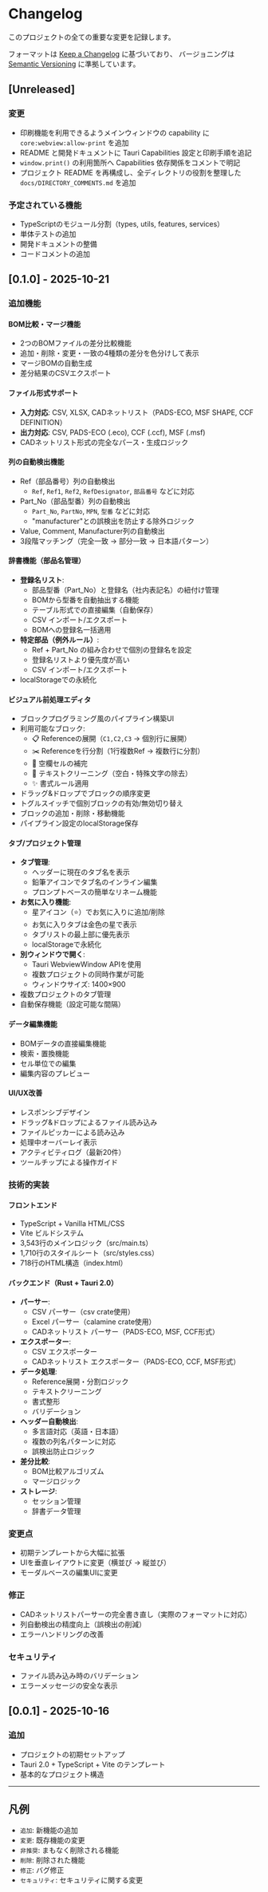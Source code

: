 # Changelog

このプロジェクトの全ての重要な変更を記録します。

フォーマットは [Keep a Changelog](https://keepachangelog.com/ja/1.0.0/) に基づいており、
バージョニングは [Semantic Versioning](https://semver.org/lang/ja/) に準拠しています。

## [Unreleased]

### 変更
- 印刷機能を利用できるようメインウィンドウの capability に `core:webview:allow-print` を追加
- README と開発ドキュメントに Tauri Capabilities 設定と印刷手順を追記
- `window.print()` の利用箇所へ Capabilities 依存関係をコメントで明記
- プロジェクト README を再構成し、全ディレクトリの役割を整理した `docs/DIRECTORY_COMMENTS.md` を追加

### 予定されている機能
- TypeScriptのモジュール分割（types, utils, features, services）
- 単体テストの追加
- 開発ドキュメントの整備
- コードコメントの追加

## [0.1.0] - 2025-10-21

### 追加機能

#### BOM比較・マージ機能
- 2つのBOMファイルの差分比較機能
- 追加・削除・変更・一致の4種類の差分を色分けして表示
- マージBOMの自動生成
- 差分結果のCSVエクスポート

#### ファイル形式サポート
- **入力対応**: CSV, XLSX, CADネットリスト（PADS-ECO, MSF SHAPE, CCF DEFINITION）
- **出力対応**: CSV, PADS-ECO (.eco), CCF (.ccf), MSF (.msf)
- CADネットリスト形式の完全なパース・生成ロジック

#### 列の自動検出機能
- Ref（部品番号）列の自動検出
  - `Ref`, `Ref1`, `Ref2`, `RefDesignator`, `部品番号` などに対応
- Part_No（部品型番）列の自動検出
  - `Part_No`, `PartNo`, `MPN`, `型番` などに対応
  - "manufacturer"との誤検出を防止する除外ロジック
- Value, Comment, Manufacturer列の自動検出
- 3段階マッチング（完全一致 → 部分一致 → 日本語パターン）

#### 辞書機能（部品名管理）
- **登録名リスト**:
  - 部品型番（Part_No）と登録名（社内表記名）の紐付け管理
  - BOMから型番を自動抽出する機能
  - テーブル形式での直接編集（自動保存）
  - CSV インポート/エクスポート
  - BOMへの登録名一括適用
- **特定部品（例外ルール）**:
  - Ref + Part_No の組み合わせで個別の登録名を設定
  - 登録名リストより優先度が高い
  - CSV インポート/エクスポート
- localStorageでの永続化

#### ビジュアル前処理エディタ
- ブロックプログラミング風のパイプライン構築UI
- 利用可能なブロック:
  - 📋 Referenceの展開（`C1,C2,C3` → 個別行に展開）
  - ✂️ Referenceを行分割（1行複数Ref → 複数行に分割）
  - 🔄 空欄セルの補完
  - 🧹 テキストクリーニング（空白・特殊文字の除去）
  - ✨ 書式ルール適用
- ドラッグ&ドロップでブロックの順序変更
- トグルスイッチで個別ブロックの有効/無効切り替え
- ブロックの追加・削除・移動機能
- パイプライン設定のlocalStorage保存

#### タブ/プロジェクト管理
- **タブ管理**:
  - ヘッダーに現在のタブ名を表示
  - 鉛筆アイコンでタブ名のインライン編集
  - プロンプトベースの簡単なリネーム機能
- **お気に入り機能**:
  - 星アイコン（⭐）でお気に入りに追加/削除
  - お気に入りタブは金色の星で表示
  - タブリストの最上部に優先表示
  - localStorageで永続化
- **別ウィンドウで開く**:
  - Tauri WebviewWindow APIを使用
  - 複数プロジェクトの同時作業が可能
  - ウィンドウサイズ: 1400×900
- 複数プロジェクトのタブ管理
- 自動保存機能（設定可能な間隔）

#### データ編集機能
- BOMデータの直接編集機能
- 検索・置換機能
- セル単位での編集
- 編集内容のプレビュー

#### UI/UX改善
- レスポンシブデザイン
- ドラッグ&ドロップによるファイル読み込み
- ファイルピッカーによる読み込み
- 処理中オーバーレイ表示
- アクティビティログ（最新20件）
- ツールチップによる操作ガイド

### 技術的実装

#### フロントエンド
- TypeScript + Vanilla HTML/CSS
- Vite ビルドシステム
- 3,543行のメインロジック（src/main.ts）
- 1,710行のスタイルシート（src/styles.css）
- 718行のHTML構造（index.html）

#### バックエンド（Rust + Tauri 2.0）
- **パーサー**:
  - CSV パーサー（csv crate使用）
  - Excel パーサー（calamine crate使用）
  - CADネットリスト パーサー（PADS-ECO, MSF, CCF形式）
- **エクスポーター**:
  - CSV エクスポーター
  - CADネットリスト エクスポーター（PADS-ECO, CCF, MSF形式）
- **データ処理**:
  - Reference展開・分割ロジック
  - テキストクリーニング
  - 書式整形
  - バリデーション
- **ヘッダー自動検出**:
  - 多言語対応（英語・日本語）
  - 複数の列名パターンに対応
  - 誤検出防止ロジック
- **差分比較**:
  - BOM比較アルゴリズム
  - マージロジック
- **ストレージ**:
  - セッション管理
  - 辞書データ管理

### 変更点
- 初期テンプレートから大幅に拡張
- UIを垂直レイアウトに変更（横並び → 縦並び）
- モーダルベースの編集UIに変更

### 修正
- CADネットリストパーサーの完全書き直し（実際のフォーマットに対応）
- 列自動検出の精度向上（誤検出の削減）
- エラーハンドリングの改善

### セキュリティ
- ファイル読み込み時のバリデーション
- エラーメッセージの安全な表示

## [0.0.1] - 2025-10-16

### 追加
- プロジェクトの初期セットアップ
- Tauri 2.0 + TypeScript + Vite のテンプレート
- 基本的なプロジェクト構造

---

## 凡例

- `追加`: 新機能の追加
- `変更`: 既存機能の変更
- `非推奨`: まもなく削除される機能
- `削除`: 削除された機能
- `修正`: バグ修正
- `セキュリティ`: セキュリティに関する変更

